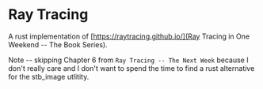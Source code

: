 # Ray Tracing

A rust implementation of [https://raytracing.github.io/](Ray Tracing in One
Weekend -- The Book Series).

Note -- skipping Chapter 6 from `Ray Tracing -- The Next Week` because I don't
really care and I don't want to spend the time to find a rust alternative for
the stb\_image utlitity.

